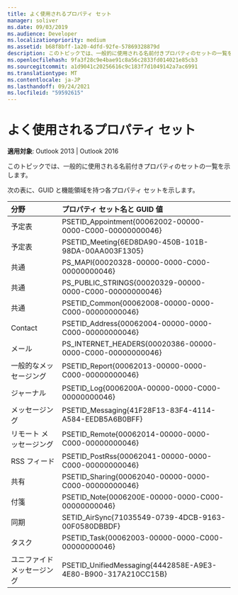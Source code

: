 ```yaml
---
title: よく使用されるプロパティ セット
manager: soliver
ms.date: 09/03/2019
ms.audience: Developer
ms.localizationpriority: medium
ms.assetid: b68f8bff-1a20-4dfd-92fe-57869328879d
description: このトピックでは、一般的に使用される名前付きプロパティのセットの一覧を示します。
ms.openlocfilehash: 9fa3f28c9e4bae91c8a56c2833fd014021e85cb3
ms.sourcegitcommit: a1d9041c20256616c9c183f7d1049142a7ac6991
ms.translationtype: MT
ms.contentlocale: ja-JP
ms.lasthandoff: 09/24/2021
ms.locfileid: "59592615"
---
```

# <a name="commonly-used-property-sets"></a>よく使用されるプロパティ セット

**適用対象**: Outlook 2013 | Outlook 2016 
  
このトピックでは、一般的に使用される名前付きプロパティのセットの一覧を示します。
  
次の表に、GUID と機能領域を持つ各プロパティ セットを示します。
  
|分野|プロパティ セット名と GUID 値|
|:-----|:-----|
|予定表  <br/> |PSETID_Appointment{00062002-00000-0000-C000-00000000046}  <br/> |
|予定表  <br/> |PSETID_Meeting{6ED8DA90-450B-101B-98DA-00AA003F1305}  <br/> |
|共通  <br/> |PS_MAPI{00020328-00000-0000-C000-00000000046}  <br/> |
|共通  <br/> |PS_PUBLIC_STRINGS{00020329-00000-0000-C000-00000000046}  <br/> |
|共通  <br/> |PSETID_Common{00062008-00000-0000-C000-00000000046}  <br/> |
|Contact  <br/> |PSETID_Address{00062004-00000-0000-C000-00000000046}  <br/> |
|メール  <br/> |PS_INTERNET_HEADERS{00020386-00000-0000-C000-00000000046}  <br/> |
|一般的なメッセージング  <br/> |PSETID_Report{00062013-00000-0000-C000-00000000046}  <br/> |
|ジャーナル  <br/> |PSETID_Log{0006200A-00000-0000-C000-00000000046}  <br/> |
|メッセージング  <br/> |PSETID_Messaging{41F28F13-83F4-4114-A584-EEDB5A6B0BFF}  <br/> |
|リモート メッセージング  <br/> |PSETID_Remote{00062014-00000-0000-C000-00000000046}  <br/> |
|RSS フィード  <br/> |PSETID_PostRss{00062041-00000-0000-C000-00000000046}  <br/> |
|共有  <br/> |PSETID_Sharing{00062040-00000-0000-C000-00000000046}  <br/> |
|付箋  <br/> |PSETID_Note{0006200E-00000-0000-C000-00000000046}  <br/> |
|同期  <br/> |SETID_AirSync{71035549-0739-4DCB-9163-00F0580DBBDF}  <br/> |
|タスク  <br/> |PSETID_Task{00062003-00000-0000-C000-00000000046}  <br/> |
|ユニファイド メッセージング  <br/> |PSETID_UnifiedMessaging{4442858E-A9E3-4E80-B900-317A210CC15B}  <br/> |
   

